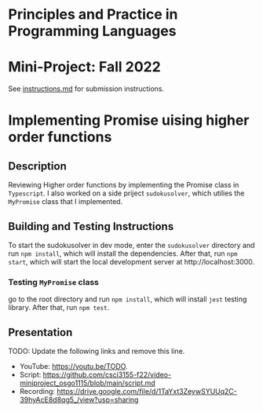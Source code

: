# Principles and Practice in Programming Languages
# Mini-Project: Fall 2022

See [instructions.md](instructions.md) for submission instructions.

# Implementing Promise uising higher order functions

## Description

Reviewing Higher order functions by implementing the Promise class in `Typescript`. I also worked on a side priject `sudokusolver`, which utilies the  `MyPromise` class that I implemented.




## Building and Testing Instructions

To start the sudokusolver in dev mode, enter the `sudokusolver` directory and run `npm install`, which will install the dependencies.
After that, run `npm start`, which will start the local development server at http://localhost:3000.

### Testing `MyPromise` class
go to the root directory and run `npm install`, which will install `jest` testing library. After that, run `npm test`.

## Presentation

TODO: Update the following links and remove this line.

- YouTube: https://youtu.be/TODO.
- Script: https://github.com/csci3155-f22/video-miniproject_osgo1115/blob/main/script.md
- Recording: https://drive.google.com/file/d/1TaYxt3ZeywSYUUq2C-39hyAcE8d8qg5_/view?usp=sharing

